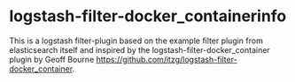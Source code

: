 # logstash-filter-docker_containerinfo
This is a logstash filter-plugin based on the example filter plugin from elasticsearch itself
and inspired by the logstash-filter-docker_container plugin by Geoff Bourne https://github.com/itzg/logstash-filter-docker_container.
